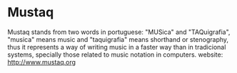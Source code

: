 # Mustaq
Mustaq stands from two words in portuguese: "MUSica" and "TAQuigrafia", "musica" means music and "taquigrafia" means shorthand or stenography, thus it represents a way of writing music in a faster way than in tradicional systems, specially those related to music notation in computers.
website: http://www.mustaq.org
